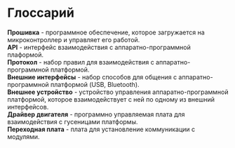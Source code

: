 # Глоссарий

**Прошивка** - программное обеспечение, которое загружается на микроконтроллер и управляет его работой.  
**API** - интерфейс взаимодействия с аппаратно-программной плаформой.  
**Протокол** - набор правил для взаимодействия с аппаратно-программной платформой.  
**Внешние интерфейсы** - набор способов для общения с аппаратно-программной платформой (USB, Bluetooth).  
**Внешнее устройство** - устройство управления аппаратно-программной платформой, которое взаимодействует с ней по одному из внешний интерфейсов.  
**Драйвер двигателя** - программно управляемая плата для взаимодействия с гусеницами платформы.  
**Переходная плата** - плата для установление коммуникации с модулями.  
